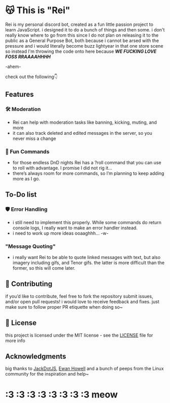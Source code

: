 # 😽 This is "Rei"

Rei is my personal discord bot, created as a fun little passion project to learn JavaScript. i designed it to do a bunch of things and then some. i don't really know where to go from this since I do not plan on releasing it to the public as a General Purpose Bot, both because i cannot be arsed with the pressure and i would literally become buzz lightyear in that one store scene so instead I'm throwing the code onto here because ***WE FUCKING LOVE FOSS RRAAAAHHHH***

-ahem- 

check out the following👇

## Features

### 🛠️ Moderation
- Rei can help with moderation tasks like banning, kicking, muting, and more
- it can also track deleted and edited messages in the server, so you never miss a change

### 🎲 Fun Commands
- for those endless DnD nights Rei has a ?roll command that you can use to roll with advantage. I promise I did not rig it...
- there’s always room for more commands, so I’m planning to keep adding more as I go.

## To-Do list

### 🛡️ Error Handling
- i still need to implement this properly. While some commands do return console logs, I really want to make an error handler instead.
- i need to work up more ideas ooaaghhh... -w-

### "Message Quoting"
- i really want Rei to be able to quote linked messages with text, but also imagery including gifs, and Tenor gifs. the latter is more difficult than the former, so this will come later.

## 👥 Contributing

if you’d like to contribute, feel free to fork the repository submit issues, and/or open pull requests! i would love to receive feedback and fixes. just make sure to follow proper PR etiquette when doing so~

## 📜 License

this project is licensed under the MIT license - see the [LICENSE](https://opensource.org/licenses/MIT) file for more info

## Acknowledgments

big thanks to [JackDotJS](https://github.com/jackdotjs), [Ewan Howell](https://github.com/ewanhowell5195) and a bunch of peeps from the Linux community for the inspiration and help~

# :3 :3 :3 :3 :3 :3 :3 :3 meow